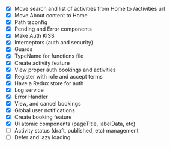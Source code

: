 - [x] Move search and list of activities from Home to /activities url
- [x] Move About content to Home
- [x] Path tsconfig
- [x] Pending and Error components
- [x] Make Auth KISS
- [x] Interceptors (auth and security)
- [x] Guards
- [x] TypeName for functions file
- [x] Create activity feature
- [x] View proper auth bookings and activities
- [x] Register with role and accept terms
- [x] Have a Redux store for auth
- [x] Log service
- [x] Error Handler
- [x] View, and cancel bookings
- [x] Global user notifications
- [x] Create booking feature
- [x] Ui atomic components (pageTitle, labelData, etc)
- [ ] Activity status (draft, published, etc) management
- [ ] Defer and lazy loading
